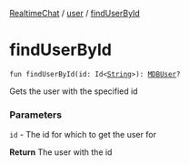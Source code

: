 [RealtimeChat](../index.md) / [user](index.md) / [findUserById](./find-user-by-id.md)

# findUserById

`fun findUserById(id: Id<`[`String`](https://kotlinlang.org/api/latest/jvm/stdlib/kotlin/-string/index.html)`>): `[`MDBUser`](-m-d-b-user/index.md)`?`

Gets the user with the specified id

### Parameters

`id` - The id for which to get the user for

**Return**
The user with the id

